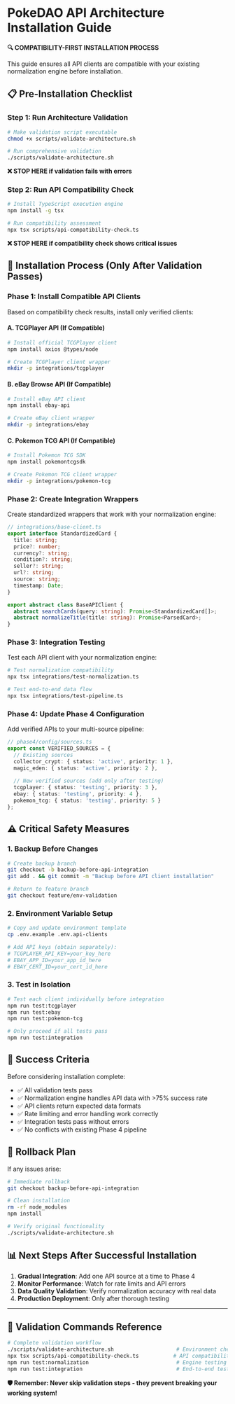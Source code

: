 # PokeDAO API Architecture Installation Guide

**🔍 COMPATIBILITY-FIRST INSTALLATION PROCESS**

This guide ensures all API clients are compatible with your existing normalization engine before installation.

## 📋 Pre-Installation Checklist

### Step 1: Run Architecture Validation

```bash
# Make validation script executable
chmod +x scripts/validate-architecture.sh

# Run comprehensive validation
./scripts/validate-architecture.sh
```

**❌ STOP HERE if validation fails with errors**

### Step 2: Run API Compatibility Check

```bash
# Install TypeScript execution engine
npm install -g tsx

# Run compatibility assessment
npx tsx scripts/api-compatibility-check.ts
```

**❌ STOP HERE if compatibility check shows critical issues**

## 🚀 Installation Process (Only After Validation Passes)

### Phase 1: Install Compatible API Clients

Based on compatibility check results, install only verified clients:

#### A. TCGPlayer API (If Compatible)
```bash
# Install official TCGPlayer client
npm install axios @types/node

# Create TCGPlayer client wrapper
mkdir -p integrations/tcgplayer
```

#### B. eBay Browse API (If Compatible) 
```bash
# Install eBay API client
npm install ebay-api

# Create eBay client wrapper
mkdir -p integrations/ebay
```

#### C. Pokemon TCG API (If Compatible)
```bash
# Install Pokemon TCG SDK
npm install pokemontcgsdk

# Create Pokemon TCG client wrapper  
mkdir -p integrations/pokemon-tcg
```

### Phase 2: Create Integration Wrappers

Create standardized wrappers that work with your normalization engine:

```typescript
// integrations/base-client.ts
export interface StandardizedCard {
  title: string;
  price?: number;
  currency?: string;
  condition?: string;
  seller?: string;
  url?: string;
  source: string;
  timestamp: Date;
}

export abstract class BaseAPIClient {
  abstract searchCards(query: string): Promise<StandardizedCard[]>;
  abstract normalizeTitle(title: string): Promise<ParsedCard>;
}
```

### Phase 3: Integration Testing

Test each API client with your normalization engine:

```bash
# Test normalization compatibility
npx tsx integrations/test-normalization.ts

# Test end-to-end data flow
npx tsx integrations/test-pipeline.ts
```

### Phase 4: Update Phase 4 Configuration

Add verified APIs to your multi-source pipeline:

```typescript
// phase4/config/sources.ts
export const VERIFIED_SOURCES = {
  // Existing sources
  collector_crypt: { status: 'active', priority: 1 },
  magic_eden: { status: 'active', priority: 2 },
  
  // New verified sources (add only after testing)
  tcgplayer: { status: 'testing', priority: 3 },
  ebay: { status: 'testing', priority: 4 },
  pokemon_tcg: { status: 'testing', priority: 5 }
};
```

## ⚠️ Critical Safety Measures

### 1. Backup Before Changes
```bash
# Create backup branch
git checkout -b backup-before-api-integration
git add . && git commit -m "Backup before API client installation"

# Return to feature branch
git checkout feature/env-validation
```

### 2. Environment Variable Setup
```bash
# Copy and update environment template
cp .env.example .env.api-clients

# Add API keys (obtain separately):
# TCGPLAYER_API_KEY=your_key_here
# EBAY_APP_ID=your_app_id_here
# EBAY_CERT_ID=your_cert_id_here
```

### 3. Test in Isolation
```bash
# Test each client individually before integration
npm run test:tcgplayer
npm run test:ebay  
npm run test:pokemon-tcg

# Only proceed if all tests pass
npm run test:integration
```

## 🎯 Success Criteria

Before considering installation complete:

- ✅ All validation tests pass
- ✅ Normalization engine handles API data with >75% success rate
- ✅ API clients return expected data formats
- ✅ Rate limiting and error handling work correctly
- ✅ Integration tests pass without errors
- ✅ No conflicts with existing Phase 4 pipeline

## 🚨 Rollback Plan

If any issues arise:

```bash
# Immediate rollback
git checkout backup-before-api-integration

# Clean installation
rm -rf node_modules
npm install

# Verify original functionality
./scripts/validate-architecture.sh
```

## 📊 Next Steps After Successful Installation

1. **Gradual Integration**: Add one API source at a time to Phase 4
2. **Monitor Performance**: Watch for rate limits and API errors
3. **Data Quality Validation**: Verify normalization accuracy with real data
4. **Production Deployment**: Only after thorough testing

---

## 🔄 Validation Commands Reference

```bash
# Complete validation workflow
./scripts/validate-architecture.sh                    # Environment check
npx tsx scripts/api-compatibility-check.ts           # API compatibility  
npm run test:normalization                            # Engine testing
npm run test:integration                              # End-to-end testing
```

**🛡️ Remember: Never skip validation steps - they prevent breaking your working system!**
